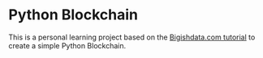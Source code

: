 # Python Blockchain

This is a personal learning project based on the [Bigishdata.com tutorial](https://bigishdata.com/2017/10/17/write-your-own-blockchain-part-1-creating-storing-syncing-displaying-mining-and-proving-work/) to create a simple Python Blockchain.
